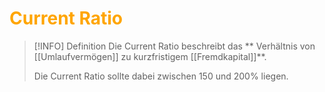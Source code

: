 # <font color = "orange">Current Ratio</font>
>[!INFO] Definition
>Die Current Ratio beschreibt das ** Verhältnis von [[Umlaufvermögen]] zu kurzfristigem [[Fremdkapital]]**.
>
>Die Current Ratio sollte dabei zwischen 150 und 200% liegen.


